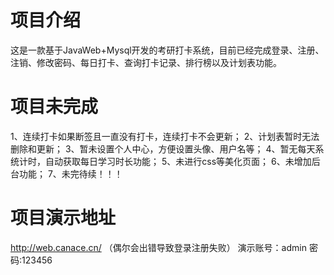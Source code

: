 # 项目介绍
这是一款基于JavaWeb+Mysql开发的考研打卡系统，目前已经完成登录、注册、注销、修改密码、每日打卡、查询打卡记录、排行榜以及计划表功能。
# 项目未完成
1、连续打卡如果断签且一直没有打卡，连续打卡不会更新；
2、计划表暂时无法删除和更新；
3、暂未设置个人中心，方便设置头像、用户名等；
4、暂无每天系统计时，自动获取每日学习时长功能；
5、未进行css等美化页面；
6、未增加后台功能；
7、未完待续！！！
# 项目演示地址
http://web.canace.cn/  （偶尔会出错导致登录注册失败）
演示账号：admin  密码:123456 
